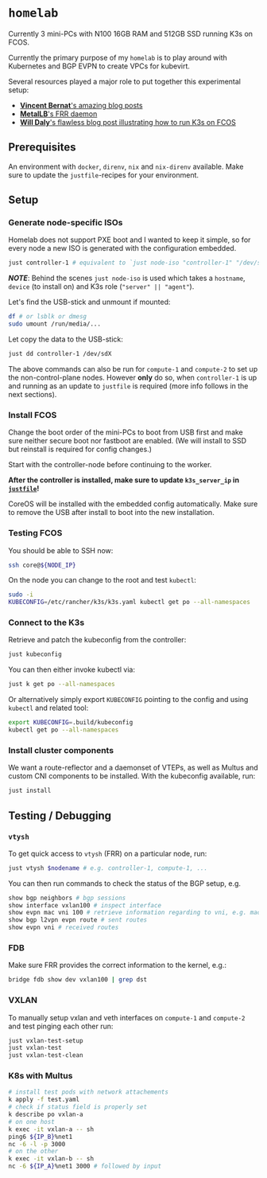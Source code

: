 # `homelab`

Currently 3 mini-PCs with N100 16GB RAM and 512GB SSD running K3s on FCOS.

Currently the primary purpose of my `homelab` is to play around with Kubernetes and BGP EVPN to create VPCs for kubevirt.

Several resources played a major role to put together this experimental setup:
* [**Vincent Bernat**'s amazing blog posts](https://vincent.bernat.ch/en/blog/2017-vxlan-bgp-evpn)
* [**MetalLB**'s FRR daemon](https://github.com/metallb/frr-k8s)
* [**Will Daly**'s flawless blog post illustrating how to run K3s on FCOS](https://devnonsense.com/posts/k3s-on-fedora-coreos-bare-metal/)

## Prerequisites

An environment with `docker`, `direnv`, `nix` and `nix-direnv` available.
Make sure to update the `justfile`-recipes for your environment.


##  Setup

### Generate node-specific ISOs

Homelab does not support PXE boot and I wanted to keep it simple, so for every
node a new ISO is generated with the configuration embedded.

```bash
just controller-1 # equivalent to `just node-iso "controller-1" "/dev/sda" "server"`
```
_**NOTE**_: Behind the scenes `just node-iso` is used which takes a `hostname`, `device` (to install on) and K3s role (`"server" || "agent"`).

Let's find the USB-stick and unmount if mounted:
```bash
df # or lsblk or dmesg
sudo umount /run/media/...
```

Let copy the data to the USB-stick:
```bash
just dd controller-1 /dev/sdX
```

The above commands can also be run for `compute-1` and `compute-2` to set up the non-control-plane nodes.
However **only** do so, when `controller-1` is up and running as an update to `justfile` is required (more info follows in the next sections).

### Install FCOS

Change the boot order of the mini-PCs to boot from USB first and make sure neither secure boot nor fastboot are enabled.
(We will install to SSD but reinstall is required for config changes.)

Start with the controller-node before continuing to the worker.

**After the controller is installed, make sure to update `k3s_server_ip` in [`justfile`](./justfile)!**

CoreOS will be installed with the embedded config automatically. Make sure to remove the USB after install to boot into the new installation.

### Testing FCOS

You should be able to SSH now:
```bash
ssh core@${NODE_IP}
```

On the node you can change to the root and test `kubectl`:
```bash
sudo -i
KUBECONFIG=/etc/rancher/k3s/k3s.yaml kubectl get po --all-namespaces
```

### Connect to the K3s

Retrieve and patch the kubeconfig from the controller:
```bash
just kubeconfig
```

You can then either invoke kubectl via:
```bash
just k get po --all-namespaces
```

Or alternatively simply export `KUBECONFIG` pointing to the config and using `kubectl` and related tool:
```bash
export KUBECONFIG=.build/kubeconfig
kubectl get po --all-namespaces
```

### Install cluster components

We want a route-reflector and a daemonset of VTEPs, as well as Multus and custom CNI components to be installed.
With the kubeconfig available, run:
```bash
just install
```

## Testing / Debugging

### `vtysh`

To get quick access to `vtysh` (FRR) on a particular node, run:
```bash
just vtysh $nodename # e.g. controller-1, compute-1, ...
```

You can then run commands to check the status of the BGP setup, e.g.
```bash
show bgp neighbors # bgp sessions
show interface vxlan100 # inspect interface
show evpn mac vni 100 # retrieve information regarding to vni, e.g. mac
show bgp l2vpn evpn route # sent routes
show evpn vni # received routes
```

### FDB

Make sure FRR provides the correct information to the kernel, e.g.:
```bash
bridge fdb show dev vxlan100 | grep dst
```

### VXLAN

To manually setup vxlan and veth interfaces on `compute-1` and `compute-2` and test pinging each other run:
```bash
just vxlan-test-setup
just vxlan-test
just vxlan-test-clean
```

### K8s with Multus

```bash
# install test pods with network attachements
k apply -f test.yaml
# check if status field is properly set
k describe po vxlan-a 
# on one host
k exec -it vxlan-a -- sh
ping6 ${IP_B}%net1
nc -6 -l -p 3000
# on the other
k exec -it vxlan-b -- sh
nc -6 ${IP_A}%net1 3000 # followed by input
```
